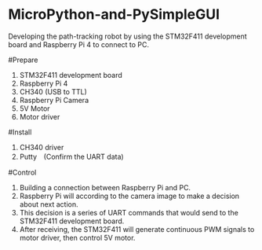 # MicroPython-and-PySimpleGUI
Developing the path-tracking robot by using the STM32F411 development board and Raspberry Pi 4 to connect to PC.

#Prepare
1. STM32F411 development board
2. Raspberry Pi 4
3. CH340 (USB to TTL)
4. Raspberry Pi Camera
5. 5V Motor
6. Motor driver 

#Install
1. CH340 driver
2. Putty　(Confirm the UART data)

#Control
1. Building a connection between Raspberry Pi and PC.
2. Raspberry Pi will according to the camera image to make a decision about next action.
3. This decision is a series of UART commands that would send to the STM32F411 development board.
4. After receiving, the STM32F411 will generate continuous PWM signals to motor driver, then control 5V motor.
